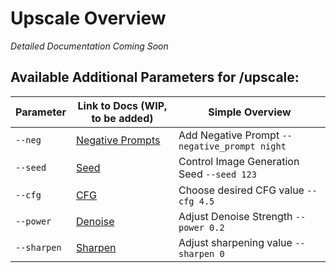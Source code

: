 # Upscale Overview

*Detailed Documentation Coming Soon*

## Available Additional Parameters for /upscale:

| Parameter            | Link to Docs (WIP, to be added)                                    | Simple Overview                     |
|----------------------|--------------------------------------------------------------------|-------------------------------------|
| `--neg`              | [Negative Prompts](../../Parameters/negative_prompt/negative_prompt.md)  | Add Negative Prompt `--negative_prompt night` |
| `--seed`             | [Seed](../../Parameters/seed/seed.md)                                     | Control Image Generation Seed `--seed 123` |
| `--cfg`              | [CFG](../../Parameters/cfg/cfg.md)                                        | Choose desired CFG value `--cfg 4.5` |
| `--power`            | [Denoise](../../Parameters/denoise/denoise.md)                                | Adjust Denoise Strength `--power 0.2` |
| `--sharpen`          | [Sharpen](../../Parameters/sharpen/sharpen.md)                            | Adjust sharpening value `--sharpen 0` |

